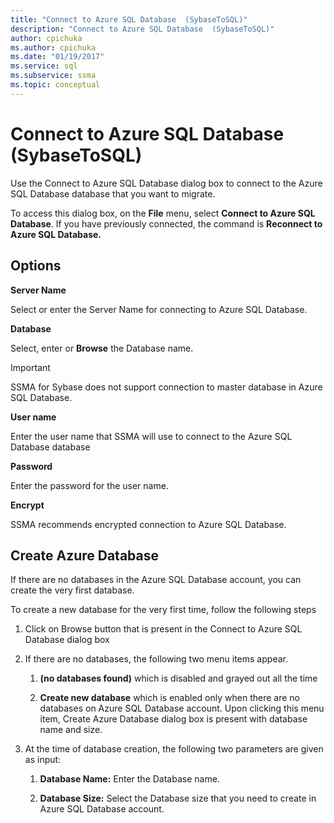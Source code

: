 ```yaml
---
title: "Connect to Azure SQL Database  (SybaseToSQL)"
description: "Connect to Azure SQL Database  (SybaseToSQL)"
author: cpichuka
ms.author: cpichuka
ms.date: "01/19/2017"
ms.service: sql
ms.subservice: ssma
ms.topic: conceptual
---
```

# Connect to Azure SQL Database  (SybaseToSQL)
Use the Connect to Azure SQL Database dialog box to connect to the Azure SQL Database database that you want to migrate.  
  
To access this dialog box, on the **File** menu, select **Connect to Azure SQL Database**. If you have previously connected, the command is **Reconnect to Azure SQL Database.**  
  
## Options  
**Server Name**  
  
Select or enter the Server Name for connecting to Azure SQL Database.  
  
**Database**  
  
Select, enter or **Browse** the Database name.  
  
> [!IMPORTANT]  
> SSMA for Sybase does not support connection to master database in Azure SQL Database.  
  
**User name**  
  
Enter the user name that SSMA will use to connect to the Azure SQL Database database  
  
**Password**  
  
Enter the password for the user name.  
  
**Encrypt**  
  
SSMA recommends encrypted connection to Azure SQL Database.  
  
## Create Azure Database  
If there are no databases in the Azure SQL Database account, you can create the very first database.  
  
To create a new database for the very first time, follow the following steps  
  
1.  Click on Browse button that is present in the Connect to Azure SQL Database dialog box  
  
2.  If there are no databases, the following two menu items appear.  
  
    1.  **(no databases found)** which is disabled and grayed out all the time  
  
    2.  **Create new database** which is enabled only when there are no databases on Azure SQL Database account. Upon clicking this menu item, Create Azure Database dialog box is present with database name and size.  
  
3.  At the time of database creation, the following two parameters are given as input:  
  
    1.  **Database Name:** Enter the Database name.  
  
    2.  **Database Size:** Select the Database size that you need to create in Azure SQL Database account.  
  
